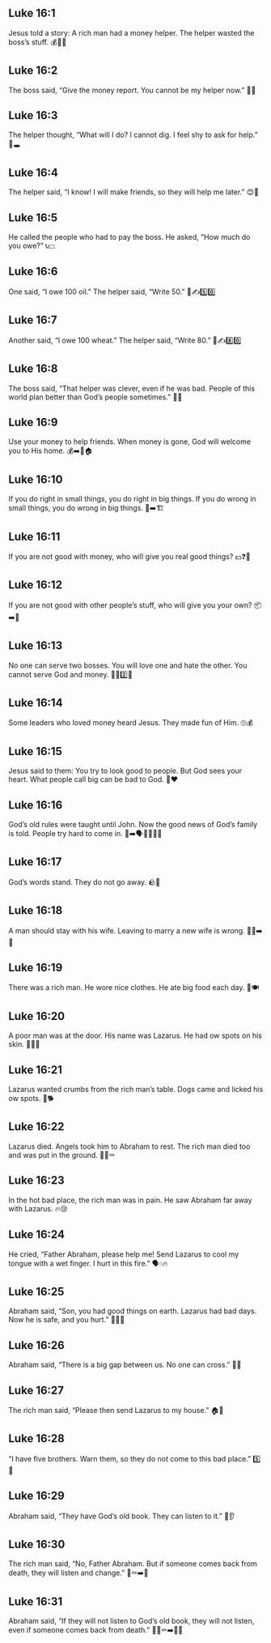 ## Luke 16:1
Jesus told a story: <jesus>A rich man had a money helper. The helper wasted the boss’s stuff.</jesus> 💰🧑‍💼
## Luke 16:2
<jesus>The boss said, “Give the money report. You cannot be my helper now.”</jesus> 📒❌
## Luke 16:3
<jesus>The helper thought, “What will I do? I cannot dig. I feel shy to ask for help.”</jesus> 🤔🕳️
## Luke 16:4
<jesus>The helper said, “I know! I will make friends, so they will help me later.”</jesus> 😊🤝
## Luke 16:5
<jesus>He called the people who had to pay the boss. He asked, “How much do you owe?”</jesus> 📞💵
## Luke 16:6
<jesus>One said, “I owe 100 oil.” The helper said, “Write 50.”</jesus> 🫗✍️5️⃣0️⃣
## Luke 16:7
<jesus>Another said, “I owe 100 wheat.” The helper said, “Write 80.”</jesus> 🌾✍️8️⃣0️⃣
## Luke 16:8
<jesus>The boss said, “That helper was clever, even if he was bad. People of this world plan better than God’s people sometimes.”</jesus> 🧠😮
## Luke 16:9
<jesus>Use your money to help friends. When money is gone, God will welcome you to His home.</jesus> 💰➡️🤝🏠
## Luke 16:10
<jesus>If you do right in small things, you do right in big things. If you do wrong in small things, you do wrong in big things.</jesus> 🧩➡️🏗️
## Luke 16:11
<jesus>If you are not good with money, who will give you real good things?</jesus> 💵❓🎁
## Luke 16:12
<jesus>If you are not good with other people’s stuff, who will give you your own?</jesus> 📦➡️🫵
## Luke 16:13
<jesus>No one can serve two bosses. You will love one and hate the other. You cannot serve God and money.</jesus> 🙅‍♂️2️⃣👑
## Luke 16:14
Some leaders who loved money heard Jesus. They made fun of Him. 🙄💰
## Luke 16:15
Jesus said to them: <jesus>You try to look good to people. But God sees your heart. What people call big can be bad to God.</jesus> 👀❤️
## Luke 16:16
<jesus>God’s old rules were taught until John. Now the good news of God’s family is told. People try hard to come in.</jesus> 📖➡️🗣️👨‍👩‍👧‍👦
## Luke 16:17
<jesus>God’s words stand. They do not go away.</jesus> 🪨📜
## Luke 16:18
<jesus>A man should stay with his wife. Leaving to marry a new wife is wrong.</jesus> 👫❌➡️👩
## Luke 16:19
<jesus>There was a rich man. He wore nice clothes. He ate big food each day.</jesus> 👔🍽️
## Luke 16:20
<jesus>A poor man was at the door. His name was Lazarus. He had ow spots on his skin.</jesus> 🚪🧑‍🦯
## Luke 16:21
<jesus>Lazarus wanted crumbs from the rich man’s table. Dogs came and licked his ow spots.</jesus> 🍞🐕
## Luke 16:22
<jesus>Lazarus died. Angels took him to Abraham to rest. The rich man died too and was put in the ground.</jesus> 👼🛌⚰️
## Luke 16:23
<jesus>In the hot bad place, the rich man was in pain. He saw Abraham far away with Lazarus.</jesus> 🔥😢
## Luke 16:24
<jesus>He cried, “Father Abraham, please help me! Send Lazarus to cool my tongue with a wet finger. I hurt in this fire.”</jesus> 🗣️💧🔥
## Luke 16:25
<jesus>Abraham said, “Son, you had good things on earth. Lazarus had bad days. Now he is safe, and you hurt.”</jesus> 🔄🛌😢
## Luke 16:26
<jesus>Abraham said, “There is a big gap between us. No one can cross.”</jesus> 🚫🌉
## Luke 16:27
<jesus>The rich man said, “Please then send Lazarus to my house.”</jesus> 🏠🙏
## Luke 16:28
<jesus>“I have five brothers. Warn them, so they do not come to this bad place.”</jesus> 5️⃣👬
## Luke 16:29
<jesus>Abraham said, “They have God’s old book. They can listen to it.”</jesus> 📖👂
## Luke 16:30
<jesus>The rich man said, “No, Father Abraham. But if someone comes back from death, they will listen and change.”</jesus> 🙏⚰️➡️🚶
## Luke 16:31
<jesus>Abraham said, “If they will not listen to God’s old book, they will not listen, even if someone comes back from death.”</jesus> 📖❌⚰️➡️🚶❌
